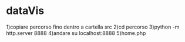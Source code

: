 # dataVis

1)copiare percorso fino dentro a cartella src
2)cd percorso
3)python -m http.server 8888
4)andare su localhost:8888
5)home.php